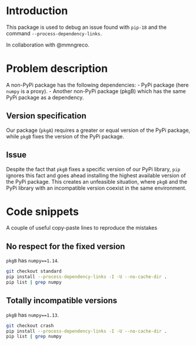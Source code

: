 # Introduction

This package is used to debug an issue found with `pip-18` and the command
`--process-dependency-links`. 

In collaboration with @mmngreco.

# Problem description
A non-PyPi package has the following dependencies:
    - PyPi package (here `numpy` is a proxy).
    - Another non-PyPi package (pkgB) which has the same PyPi package as a dependency.

## Version specification

Our package (`pkgA`) requires a greater or equal version of the PyPi package, while
`pkgB` fixes the version of the PyPi package.

## Issue

Despite the fact that `pkgB` fixes a specific version of our PyPi library, 
`pip` ignores this fact and goes ahead installing the highest available version
of the PyPi package. This creates an unfeasible situation, where `pkgB` and the
PyPi library with an incompatible version coexist in the same environment.

# Code snippets

A couple of useful copy-paste lines to reproduce the mistakes

## No respect for the fixed version

`pkgB` has `numpy==1.14`.

```bash
git checkout standard
pip install --process-dependency-links -I -U --no-cache-dir .
pip list | grep numpy
```

## Totally incompatible versions

`pkgB` has `numpy==1.13`.

```bash
git checkout crash
pip install --process-dependency-links -I -U --no-cache-dir .
pip list | grep numpy
```
